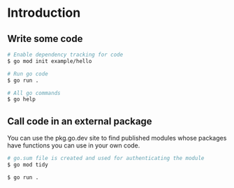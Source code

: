 # Introduction

## Write some code
```bash
# Enable dependency tracking for code
$ go mod init example/hello

# Run go code
$ go run .

# All go commands
$ go help
```

## Call code in an external package
You can use the pkg.go.dev site to find published modules whose packages have functions you can use in your own code.

```bash
# go.sum file is created and used for authenticating the module
$ go mod tidy

$ go run .
```

